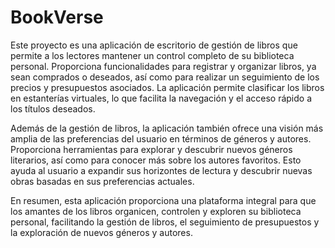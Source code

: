 # BookVerse
Este proyecto es una aplicación de escritorio de gestión de libros que permite a los lectores mantener un control completo de su biblioteca personal. Proporciona funcionalidades para registrar y organizar libros, ya sean comprados o deseados, así como para realizar un seguimiento de los precios y presupuestos asociados. La aplicación permite clasificar los libros en estanterías virtuales, lo que facilita la navegación y el acceso rápido a los títulos deseados.

Además de la gestión de libros, la aplicación también ofrece una visión más amplia de las preferencias del usuario en términos de géneros y autores. Proporciona herramientas para explorar y descubrir nuevos géneros literarios, así como para conocer más sobre los autores favoritos. Esto ayuda al usuario a expandir sus horizontes de lectura y descubrir nuevas obras basadas en sus preferencias actuales.

En resumen, esta aplicación proporciona una plataforma integral para que los amantes de los libros organicen, controlen y exploren su biblioteca personal, facilitando la gestión de libros, el seguimiento de presupuestos y la exploración de nuevos géneros y autores.
